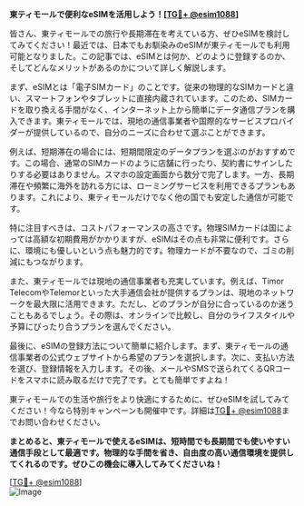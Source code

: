 **東ティモールで便利なeSIMを活用しよう！[[TG💪+ @esim1088](https://t.me/s/esim1088)]**

皆さん、東ティモールでの旅行や長期滞在を考えている方、ぜひeSIMを検討してみてください！最近では、日本でもお馴染みのeSIMが東ティモールでも利用可能となりました。この記事では、eSIMとは何か、どのように登録するのか、そしてどんなメリットがあるのかについて詳しく解説します。

まず、eSIMとは「電子SIMカード」のことです。従来の物理的なSIMカードと違い、スマートフォンやタブレットに直接内蔵されています。このため、SIMカードを取り換える手間がなく、インターネット上から簡単にデータ通信プランを購入できます。東ティモールでは、現地の通信事業者や国際的なサービスプロバイダーが提供しているので、自分のニーズに合わせて選ぶことができます。

例えば、短期滞在の場合には、短期間限定のデータプランを選ぶのがおすすめです。この場合、通常のSIMカードのように店舗に行ったり、契約書にサインしたりする必要はありません。スマホの設定画面から数分で完了します。一方、長期滞在や頻繁に海外を訪れる方には、ローミングサービスを利用できるプランもあります。これにより、東ティモールだけでなく他の国でも安定した通信が可能です。

特に注目すべきは、コストパフォーマンスの高さです。物理SIMカードは国によっては高額な初期費用がかかりますが、eSIMはその点も非常に便利です。さらに、環境にも優しいという点も魅力的です。物理カードが不要なので、ゴミの削減にもつながります。

また、東ティモールでは現地の通信事業者も充実しています。例えば、Timor TelecomやTelemorといった大手通信会社が提供するプランは、現地のネットワークを最大限に活用できます。ただし、どのプランが自分に合っているのか迷うこともあるでしょう。その際は、オンラインで比較し、自分のライフスタイルや予算にぴったり合うプランを選んでください。

最後に、eSIMの登録方法について簡単に紹介します。まず、東ティモールの通信事業者の公式ウェブサイトから希望のプランを選択します。次に、支払い方法を選び、登録情報を入力します。その後、メールやSMSで送られてくるQRコードをスマホに読み取るだけで完了です。とても簡単ですよね！

東ティモールでの生活や旅行をより快適にするために、ぜひeSIMを試してみてください！今なら特別キャンペーンも開催中です。詳細は[TG💪+ @esim1088](https://t.me/s/esim1088)までお問い合わせください。

**まとめると、東ティモールで使えるeSIMは、短時間でも長期間でも使いやすい通信手段として最適です。物理的な手間を省き、自由度の高い通信環境を提供してくれるのです。ぜひこの機会に導入してみてくださいね！**

[[TG💪+ @esim1088](https://t.me/s/esim1088)]  
![Image](https://i.postimg.cc/Y0z9fWf4/image.png)